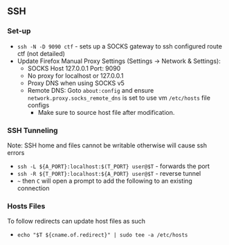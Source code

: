 ## SSH

### Set-up
* `ssh -N -D 9090 ctf` - sets up a SOCKS gateway to ssh configured route ctf (not detailed)
* Update Firefox Manual Proxy Settings (Settings -> Network & Settings):
    * SOCKS Host 127.0.0.1 Port: 9090
    * No proxy for localhost or 127.0.0.1
    * Proxy DNS when using SOCKS v5
    * Remote DNS: Goto `about:config` and ensure `network.proxy.socks_remote_dns` is set to use vm `/etc/hosts` file configs
        * Make sure to source host file after modification.

### SSH Tunneling
Note: SSH home and files cannot be writable otherwise will cause ssh errors
* `ssh -L ${A_PORT}:localhost:$(T_PORT} user@$T` - forwards the port
* `ssh -R ${T_PORT}:localhost:${A_PORT} user@$T` - reverse tunnel
* `~` then `C` will open a prompt to add the following to an existing connection

### Hosts Files
To follow redirects can update host files as such
* `echo "$T ${cname.of.redirect}" | sudo tee -a /etc/hosts` 